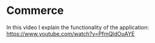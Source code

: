 # Commerce

In this video I explain the functionality of the application:
https://www.youtube.com/watch?v=PfmQldOuAYE
